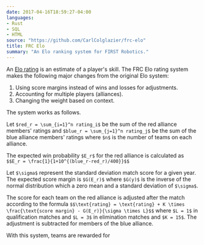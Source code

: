 ```yaml
---
date: 2017-04-16T18:59:27-04:00
languages:
- Rust
- SQL
- HTML
source: "https://github.com/CarlColglazier/frc-elo"
title: FRC Elo
summary: "An Elo ranking system for FIRST Robotics."
---
```


<script type="text/javascript"
  src="https://cdn.mathjax.org/mathjax/latest/MathJax.js?config=TeX-AMS-MML_HTMLorMML">
</script>

An [Elo rating](https://en.wikipedia.org/wiki/Elo_rating_system) is an
estimate of a player's skill. The FRC Elo rating system makes the following
major changes from the original Elo system:

1. Using score margins instead of wins and losses for adjustments.
2. Accounting for multiple players (alliances).
3. Changing the weight based on context.

The system works as follows.

Let `$red_r = \sum_{i=1}^n rating_i$` be the sum of the red alliance
members' ratings and `$blue_r = \sum_{j=1}^n rating_j$` be the sum of
the blue alliance members' ratings where `$n$` is the number of teams
on each alliance.

The expected win probability `$E_r$` for the red alliance is
calculated as `$$E_r = \frac{1}{1+10^{(blue_r-red_r)/400}}$$`

Let `$\sigma$` represent the standard deviation match score for a given year. The
expected score margin is `$G(E_r)$` where `$G(y)$` is the inverse of the normal
distribution which a zero mean and a standard deviation of `$\sigma$`.

The score for each team on the red alliance is adjusted after the
match according to the formula `$$\text{rating} = \text{rating} + K
\times \frac{\text{score margin} - G(E_r)}{\sigma \times L}$$` where
`$L = 1$` in qualification matches and `$L = 3$` in elimination matches
and `$K = 15$`. The adjustment is subtracted for members of the blue
alliance.

With this system, teams are rewarded for 

<script type="text/x-mathjax-config">
MathJax.Hub.Config({
  tex2jax: {
    inlineMath: [['$','$'], ['\\(','\\)']],
    displayMath: [['$$','$$'], ['\[','\]']],
    processEscapes: true,
    processEnvironments: true,
    skipTags: ['script', 'noscript', 'style', 'textarea', 'pre'],
    TeX: { equationNumbers: { autoNumber: "AMS" },
         extensions: ["AMSmath.js", "AMSsymbols.js"] }
  }
});
</script>

<script type="text/x-mathjax-config">
  MathJax.Hub.Queue(function() {
    // Fix <code> tags after MathJax finishes running. This is a
    // hack to overcome a shortcoming of Markdown. Discussion at
    // https://github.com/mojombo/jekyll/issues/199
    var all = MathJax.Hub.getAllJax(), i;
    for(i = 0; i < all.length; i += 1) {
        all[i].SourceElement().parentNode.className += ' has-jax';
    }
});
</script>
